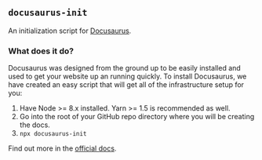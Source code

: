 ## `docusaurus-init`

An initialization script for [Docusaurus](https://docusaurus.io).

### What does it do?

Docusaurus was designed from the ground up to be easily installed and used to get your website up an running quickly. To install Docusaurus, we have created an easy script that will get all of the infrastructure setup for you:

1. Have Node >= 8.x installed. Yarn >= 1.5 is recommended as well.
1. Go into the root of your GitHub repo directory where you will be creating the docs.
1. `npx docusaurus-init`

Find out more in the [official docs](https://docusaurus.io/docs/en/installation).
